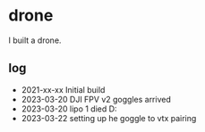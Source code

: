 # drone

I built a drone.

## log

- 2021-xx-xx Initial build
- 2023-03-20 DJI FPV v2 goggles arrived
- 2023-03-20 lipo 1 died D:
- 2023-03-22 setting up he goggle to vtx pairing
